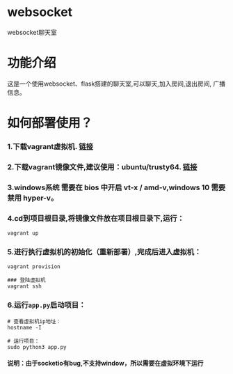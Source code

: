 # websocket
websocket聊天室

# 功能介绍
这是一个使用websocket、flask搭建的聊天室,可以聊天,加入房间,退出房间, 广播信息。

# 如何部署使用？
### 1.下载vagrant虚拟机. [链接](https://www.vagrantup.com/downloads.html)
### 2.下载vagrant镜像文件,建议使用：ubuntu/trusty64. [链接](https://app.vagrantup.com/boxes/search)
### 3.windows系统 需要在 bios 中开启 vt-x / amd-v,windows 10 需要禁用 hyper-v。
### 4.cd到项目根目录,将镜像文件放在项目根目录下,运行：
```
vagrant up
```
### 5.进行执行虚拟机的初始化（重新部署）,完成后进入虚拟机：
```
vagrant provision

### 登陆虚拟机
vagrant ssh
```
### 6.运行`app.py`启动项目：
```
# 查看虚拟机ip地址：
hostname -I

# 运行项目：
sudo python3 app.py
```

#### 说明：由于socketio有bug,不支持window，所以需要在虚拟环境下运行
